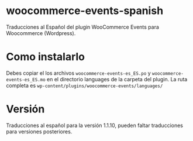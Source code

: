 # woocommerce-events-spanish
Traducciones al Español del plugin WooCommerce Events para Woocommerce (Wordpress).

# Como instalarlo
Debes copiar el los archivos `woocommerce-events-es_ES.po` y `woocommerce-events-es_ES.mo` en el directorio languages de la carpeta del plugin. La ruta completa es `wp-content/plugins/woocommerce-events/languages/`

# Versión
Traducciones al español para la versión 1.1.10, pueden faltar traducciones para versiones posteriores.
